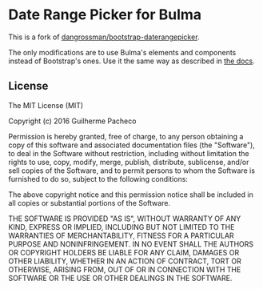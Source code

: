 # Date Range Picker for Bulma

This is a fork of [dangrossman/bootstrap-daterangepicker][bootstrap-daterangepicker].

The only modifications are to use Bulma's elements and components instead of Bootstrap's ones.
Use it the same way as described in [the docs][docs].

[bootstrap-daterangepicker]:https://github.com/dangrossman/bootstrap-daterangepicker
[docs]:http://www.daterangepicker.com/

## License

The MIT License (MIT)

Copyright (c) 2016 Guilherme Pacheco

Permission is hereby granted, free of charge, to any person obtaining a copy
of this software and associated documentation files (the "Software"), to deal
in the Software without restriction, including without limitation the rights
to use, copy, modify, merge, publish, distribute, sublicense, and/or sell
copies of the Software, and to permit persons to whom the Software is
furnished to do so, subject to the following conditions:

The above copyright notice and this permission notice shall be included in
all copies or substantial portions of the Software.

THE SOFTWARE IS PROVIDED "AS IS", WITHOUT WARRANTY OF ANY KIND, EXPRESS OR
IMPLIED, INCLUDING BUT NOT LIMITED TO THE WARRANTIES OF MERCHANTABILITY,
FITNESS FOR A PARTICULAR PURPOSE AND NONINFRINGEMENT. IN NO EVENT SHALL THE
AUTHORS OR COPYRIGHT HOLDERS BE LIABLE FOR ANY CLAIM, DAMAGES OR OTHER
LIABILITY, WHETHER IN AN ACTION OF CONTRACT, TORT OR OTHERWISE, ARISING FROM,
OUT OF OR IN CONNECTION WITH THE SOFTWARE OR THE USE OR OTHER DEALINGS IN
THE SOFTWARE.
